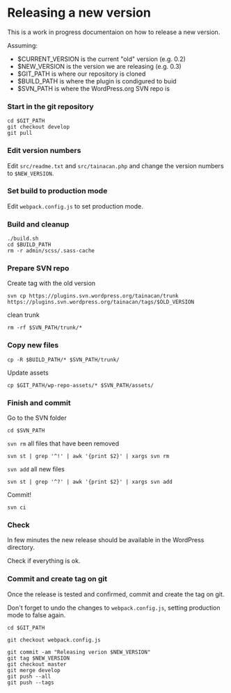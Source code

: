 # Releasing a new version

This is a work in progress documentaion on how to release a new version.

Assuming:

* $CURRENT_VERSION is the current "old" version (e.g. 0.2)
* $NEW_VERSION is the version we are releasing (e.g. 0.3)
* $GIT_PATH is where our repository is cloned
* $BUILD_PATH is where the plugin is condigured to buid 
* $SVN_PATH is where the WordPress.org SVN repo is


### Start in the git repository

```
cd $GIT_PATH
git checkout develop
git pull
```

### Edit version numbers

Edit `src/readme.txt` and `src/tainacan.php` and change the version numbers to `$NEW_VERSION`.

### Set build to production mode

Edit `webpack.config.js` to set production mode.

### Build and cleanup 

```
./build.sh
cd $BUILD_PATH
rm -r admin/scss/.sass-cache
```

### Prepare SVN repo

Create tag with the old version

```
svn cp https://plugins.svn.wordpress.org/tainacan/trunk https://plugins.svn.wordpress.org/tainacan/tags/$OLD_VERSION
```

clean trunk

```
rm -rf $SVN_PATH/trunk/*
```

### Copy new files

```
cp -R $BUILD_PATH/* $SVN_PATH/trunk/
```

Update assets

```
cp $GIT_PATH/wp-repo-assets/* $SVN_PATH/assets/
```


### Finish and commit

Go to the SVN folder

```
cd $SVN_PATH
```

`svn rm` all files that have been removed

```
svn st | grep '^!' | awk '{print $2}' | xargs svn rm
```

`svn add` all new files

```
svn st | grep '^?' | awk '{print $2}' | xargs svn add
```

Commit!

```
svn ci
```

### Check

In few minutes the new release should be available in the WordPress directory. 

Check if everything is ok.

### Commit and create tag on git

Once the release is tested and confirmed, commit and create the tag on git.

Don't forget to undo the changes to `webpack.config.js`, setting production mode to false again.

```
cd $GIT_PATH

git checkout webpack.config.js

git commit -am "Releasing verion $NEW_VERSION"
git tag $NEW_VERSION
git checkout master
git merge develop
git push --all
git push --tags
```



